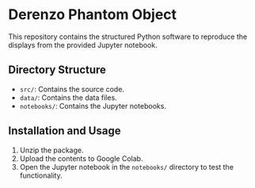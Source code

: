 # Derenzo Phantom Object

This repository contains the structured Python software to reproduce the displays from the provided Jupyter notebook. 

## Directory Structure

- `src/`: Contains the source code.
- `data/`: Contains the data files.
- `notebooks/`: Contains the Jupyter notebooks.

## Installation and Usage

1. Unzip the package.
2. Upload the contents to Google Colab.
3. Open the Jupyter notebook in the `notebooks/` directory to test the functionality.

